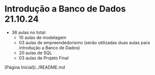 # Introdução a Banco de Dados 21.10.24

- 36 aulas no total:
  - 10 aulas de modelagem
  - 03 aulas de empreendedorismo (serão utilizadas duas aulas para introdução a Banco de Dados)
  - 20 aulas de SQL
  - 03 aulas de Projeto Final
  
[Página Inicial](../README.md

